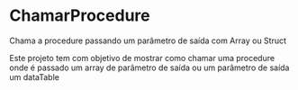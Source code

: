 # ChamarProcedure
Chama a procedure passando um parâmetro de saída com Array ou Struct

Este projeto tem com objetivo de mostrar como chamar uma procedure onde é passado um array de parâmetro de saída ou um parâmetro de saída um dataTable

